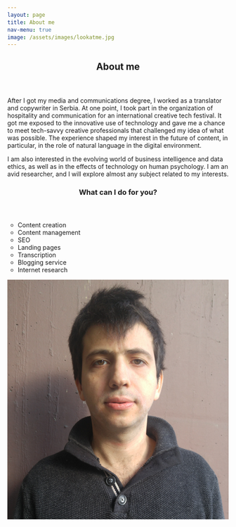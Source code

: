 ```yaml
---
layout: page
title: About me
nav-menu: true
image: /assets/images/lookatme.jpg
---
```


<!-- Main -->
<div id="main" class="alt">

<!-- One -->
<section id="one">
	<div class="inner">
		<header>
			<h1>About me</h1>
		</header>

<div class="row">
<div class="6u 12u$(small)">
		<p>After I got my media and communications degree, I worked as a translator and copywriter in Serbia. At one point, I took part in the organization of hospitality and communication for an international creative tech festival. It got me exposed to the innovative use of technology and gave me a chance to meet tech-savvy creative professionals that challenged my idea of what was possible. The experience shaped my interest in the future of content, in particular, in the role of natural language in the digital environment.</p>

<p>I am also interested in the evolving world of business intelligence and data ethics, as well as in the effects of technology on human psychology. I am an avid researcher, and I will explore almost any subject related to my interests.</p> 

<header>
 <h3>What can I do for you?</h3>
</header>
 <ul type = "circle">
  <li>Content creation</li>
  <li>Content management</li>
  <li>SEO</li>
  <li>Landing pages</li>
  <li>Transcription</li>
  <li>Blogging service</li>
  <li>Internet research</li>
  </ul>
</div>
	<div class="6u 12u$(small)">
		<span class="image center">
            <img src="/assets/images/aboutme.jpg" alt="Aboutme">
        </span>
    </div>
</div>

</div>
